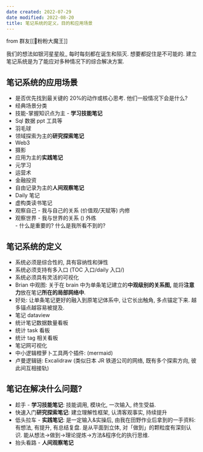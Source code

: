```yaml
---
date created: 2022-07-29
date modified: 2022-08-20
title: 笔记系统的定义，目的和应用场景
---
```


from 群友[[🧑粉粉大魔王]]

我们的想法如银河星星般,, 每时每刻都在诞生和殒灭. 想要都捉住是不可能的. 建立笔记系统是为了能应对多种情况下的综合解决方案.

## 笔记系统的应用场景

- 是否优先找到最关键的 20%的动作或核心思考. 他们一般情况下会是什么?
 - 经典场景分类
  - 技能-掌握知识点为主 - **学习技能笔记**
   - Sql 数据 ppt 工具等
   - 羽毛球
  - 领域探索为主的**研究探索笔记**
   - Web3
   - 摄影
  - 应用为主的**实践笔记**
   - 元学习
   - 运营术
   - 金融投资
  - 自由记录为主的**人间观察笔记**
   - Daily 笔记
   - 虚构类读书笔记
   - 观察自己 - 我与自己的关系 (价值观/天赋等) 内修
   - 观察世界 - 我与世界的关系 () 外练  
    - 什么是重要的? 什么是我所看不到的?

## 笔记系统的定义

 - 系统必须是综合性的, 具有容纳性和弹性
 - 系统必须支持有多入口 (TOC 入口/daily 入口/)
 - 系统必须具有灵活的可视化
  - Brian 中观图: 关于在 brain 中为单条笔记建立的**中观级别的关系图,** 能将**注意力**放在笔记**所在的局部网络中**.
   - 好处: 让单条笔记更好的融入到原笔记体系中, 让它长出触角, 多点锚定下来. 越多锚点越容易被提及.
  - 笔记 dataview
   - 统计笔记数据数量看板
   - 统计 task 看板
   - 统计 tag 相关看板
  - 笔记网可视化
   - 中小逻辑橙萝卜工具两个插件: (mermaid)
   - 卢曼逻辑链: Excalidraw (类似日本 JR 铁道公司的网络, 既有多个探索方向, 彼此间互相接轨)

## 笔记在解决什么问题?

 - 趁手 - **学习技能笔记**: 技能调用, 模块化, 一次输入, 终生受益.
 - 快速入门**研究探索笔记**: 建立理解性框架, 认清客观事实, 持续提升
 - 低头拉车 - **实践笔记**: 是一定输入&实操后, 由我在田野作业后拿到的一手资料: 有想法, 有提升, 有总结复盘. 是从平面到立体, 对「做到」的颗粒度有深刻认识. 能从想法→做到→理论提炼→方法&程序化的执行思维.
 - 抬头看路 - **人间观察笔记**
